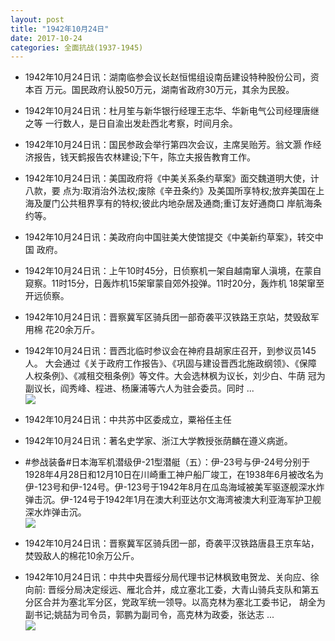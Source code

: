 ```yaml
---
layout: post
title: "1942年10月24日"
date: 2017-10-24
categories: 全面抗战(1937-1945)
---
```


<meta name="referrer" content="no-referrer" />

- 1942年10月24日讯：湖南临参会议长赵恒惕组设南岳建设特种股份公司，资本百 万元。国民政府认股50万元，湖南省政府30万元，其余为民股。 

- 1942年10月24日讯：杜月笙与新华银行经理王志华、华新电气公司经理唐继之等 一行数人，是日自渝出发赴西北考察，时间月余。 

- 1942年10月24日讯：国民参政会举行第四次会议，主席吴贻芳。翁文灏 作经济报告，钱天鹤报告农林建设;下午，陈立夫报告教育工作。 

- 1942年10月24日讯：美国政府将《中美关系条约草案》面交魏道明大使，计八款，要 点为:取消治外法权;废除《辛丑条约》及美国所享特权;放弃美国在上 海及厦门公共租界享有的特权;彼此内地杂居及通商;重订友好通商口 岸航海条约等。 

- 1942年10月24日讯：美政府向中国驻美大使馆提交《中美新约草案》，转交中国 政府。 

- 1942年10月24日讯：上午10时45分，日侦察机一架自越南窜人滇境，在蒙自窥察。11时15分，日轰炸机15架窜蒙自郊外投弹。11时20分，轰炸机 18架窜至开远侦察。 

- 1942年10月24日讯：晋察冀军区骑兵团一部奇袭平汉铁路王京站，焚毁敌军用棉 花20余万斤。 

- 1942年10月24日讯：晋西北临时参议会在神府县胡家庄召开，到参议员145人。 大会通过《关于政府工作报告》、《巩固与建设晋西北施政纲领》、《保障 人权条例》、《减租交租条例》等文件。大会选林枫为议长，刘少白、牛荫 冠为副议长，阎秀峰、程进、杨廉浦等六人为驻会委员。同时 ... <br/><img src="https://wx1.sinaimg.cn/large/aca367d8ly1fkt911dsalj20c809zt8r.jpg" />

- 1942年10月24日讯：中共苏中区委成立，粟裕任主任 

- 1942年10月24日讯：著名史学家、浙江大学教授张荫麟在遵义病逝。 

- #参战装备#日本海军机潜级伊-21型潜艇（五）：伊-23号与伊-24号分别于1928年4月28日和12月10日在川崎重工神户船厂竣工，在1938年6月被改名为伊-123号和伊-124号。伊-123号于1942年8月在瓜岛海域被美军驱逐舰深水炸弹击沉。伊-124号于1942年1月在澳大利亚达尔文海湾被澳大利亚海军护卫舰深水炸弹击沉。 <br/><img src="https://wx3.sinaimg.cn/large/aca367d8ly1fkt3tuzq3rj20j604kwez.jpg" />

- 1942年10月24日讯：晋察冀军区骑兵团一部，奇袭平汉铁路唐县王京车站，焚毁敌人的棉花10余万公斤。 

- 1942年10月24日讯：中共中央晋绥分局代理书记林枫致电贺龙、关向应、徐向前: 晋绥分局决定绥远、雁北合并，成立塞北工委，大青山骑兵支队和第五 分区合并为塞北军分区，党政军统一领导。以高克林为塞北工委书记， 胡全为副书记;姚喆为司令员，郭鹏为副司令，高克林为政委，张达志 ... <br/><img src="https://wx4.sinaimg.cn/large/aca367d8ly1fksym2x2z5j20c80bxglq.jpg" />

